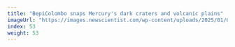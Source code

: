 ```yaml
---
title: "BepiColombo snaps Mercury's dark craters and volcanic plains"
imageUrl: "https://images.newscientist.com/wp-content/uploads/2025/01/09123042/SEI_235439936.jpg?width=788"
index: 53
weight: 53
---
```

